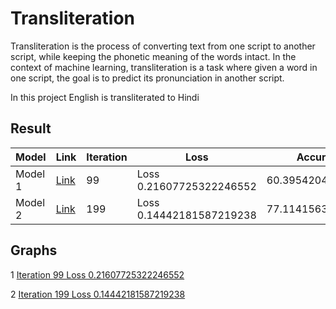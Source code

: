 # Transliteration
Transliteration is the process of converting text from one script to another script, while keeping the phonetic meaning of the words intact. In the context of machine learning, transliteration is a task where given a word in one script, the goal is to predict its pronunciation in another script.

In this project English is transliterated to Hindi

## Result



| Model  | Link | Iteration | Loss | Accuracy |
| ------------- | ------------- | ------------- | ------------- |------------- |
| Model 1  | [Link](https://github.com/vidiptvashist/Transliteration/blob/main/model/model1__lr_0.01_nb%3D100_bs%3D64_e%3D256.pt)   | 99 | Loss 0.21607725322246552 | 60.39542043070043 |
| Model 2  | [Link](https://github.com/vidiptvashist/Transliteration/blob/main/model/model1__lr_0.01_nb%3D200_bs%3D64_e%3D256.pt)   | 199 | Loss 0.14442181587219238 | 77.11415632218576 |


## Graphs


1 [Iteration 99 Loss 0.21607725322246552](https://user-images.githubusercontent.com/86826802/236028741-112b98d4-f350-49d9-9625-43af0d0c7ada.png) 


2 [Iteration 199 Loss 0.14442181587219238](https://user-images.githubusercontent.com/86826802/236167712-7834ecfb-ce9e-4ca8-a53c-5b88f7819695.png)


